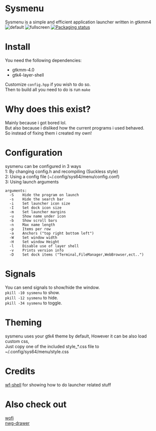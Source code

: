 # Sysmenu
Sysmenu is a simple and efficient application launcher written in gtkmm4<br>
![default](https://github.com/System64fumo/sysmenu/blob/main/preview_default.gif "default")
![fullscreen](https://github.com/System64fumo/sysmenu/blob/main/preview_fullscreen.gif "fullscreen")
[![Packaging status](https://repology.org/badge/vertical-allrepos/sysmenu.svg)](https://repology.org/project/sysmenu/versions)


# Install
You need the following dependencies:
* gtkmm-4.0
* gtk4-layer-shell

Customize ``config.hpp`` if you wish to do so. <br>
Then to build all you need to do is run ``make``

# Why does this exist?
Mainly because i got bored lol.<br>
But also because i disliked how the current programs i used behaved.<br>
So instead of fixing them i created my own!<br>

# Configuration
sysmenu can be configured in 3 ways<br>
1: By changing config.h and recompiling (Suckless style)<br>
2: Using a config file (~/.config/sys64/menu/config.conf)<br>
3: Using launch arguments<br>
```
arguments:
  -S	Hide the program on launch
  -s	Hide the search bar
  -i	Set launcher icon size
  -I	Set dock icon size
  -m	Set launcher margins
  -u	Show name under icon
  -b	Show scroll bars
  -n	Max name length
  -p	Items per row
  -a	Anchors ("top right bottom left")
  -W	Set window width
  -H	Set window Height
  -l	Disable use of layer shell
  -v	Prints version info
  -D	Set dock items ("Terminal,FileManager,WebBrowser,ect..")
```

# Signals
You can send signals to show/hide the window.<br>
``pkill -10 sysmenu`` to show.<br>
``pkill -12 sysmenu`` to hide.<br>
``pkill -34 sysmenu`` to toggle.<br>

# Theming
sysmenu uses your gtk4 theme by default, However it can be also load custom css,<br>
Just copy one of the included style_*.css file to ~/.config/sys64/menu/style.css<br>

# Credits
[wf-shell](https://github.com/WayfireWM/wf-shell) for showing how to do launcher related stuff<br>

# Also check out
[wofi](https://hg.sr.ht/~scoopta/wofi)<br>
[nwg-drawer](https://github.com/nwg-piotr/nwg-drawer)<br>
